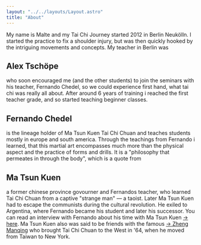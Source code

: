 ```yaml
---
layout: "../../layouts/Layout.astro"
title: "About"
---
```


<section class="slide">
<div class="inner">

My name is Malte and my Tai Chi Journey started 2012 in Berlin Neukölln. I started the practice to fix a shoulder injury, but was then quickly hooked by the intriguing movements and concepts.
My teacher in Berlin was

## Alex Tschöpe

who soon encouraged me (and the other students) to join the seminars with his teacher, Fernando Chedel, so we could experience first hand, what tai chi was really all about. After around 6 years of training i reached the first teacher grade, and so started teaching beginner classes.

## Fernando Chedel

is the lineage holder of Ma Tsun Kuen Tai Chi Chuan and teaches students mostly in europe and south america. Through the teachings from Fernando i learned, that this martial art encompasses much more than the physical aspect and the practice of forms and drills.
It is a "philosophy that permeates in through the body", which is a quote from

## Ma Tsun Kuen

a former chinese province govourner and Fernandos teacher, who learned Tai Chi Chuan from a captive "strange man" — a taoist. Later Ma Tsun Kuen had to escape the communists during the cultural revolution. He exiled to Argentina, where Fernando became his student and later his successor.
You can read an interview with Fernando about his time with Ma Tsun Kuen 
<a href="http://matsunkuen.com/interview-with-ronnie-robbinson/" target="_blank">-> here</a>.
Ma Tsun Kuen also was said to be friends with the famous <a href="https://en.wikipedia.org/wiki/Cheng_Man-ch%27ing" target="_blank">-> Zheng Manqing</a> who brought Tai Chi Chuan to the West in '64, when he moved from Taiwan to New York.

</div>
</section>
